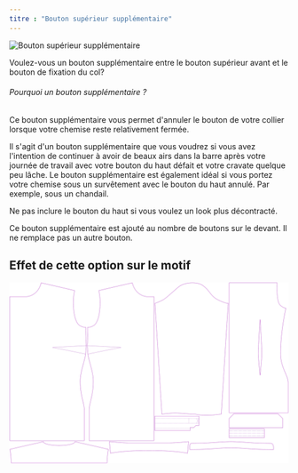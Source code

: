 ```yaml
---
titre : "Bouton supérieur supplémentaire"
---
```


![Bouton supérieur supplémentaire](extratopbutton.svg)

Voulez-vous un bouton supplémentaire entre le bouton supérieur avant et le bouton de fixation du col?

<Note>

###### Pourquoi un bouton supplémentaire ?

Ce bouton supplémentaire vous permet d'annuler le bouton de votre collier lorsque votre chemise reste relativement fermée.

Il s'agit d'un bouton supplémentaire que vous voudrez si vous avez l'intention de continuer à avoir de beaux airs dans la barre après votre journée de travail avec votre bouton du haut défait et votre cravate quelque peu lâche.
Le bouton supplémentaire est également idéal si vous portez votre chemise sous un survêtement avec le bouton du haut annulé. Par exemple, sous un chandail.

Ne pas inclure le bouton du haut si vous voulez un look plus décontracté.

Ce bouton supplémentaire est ajouté au nombre de boutons sur le devant. Il ne remplace pas un autre bouton.

</Note>

## Effet de cette option sur le motif

![Cette image montre l'effet de cette option en superposant plusieurs variantes qui ont une valeur différente pour cette option](simone_extratopbutton_sample.svg "Effet de cette option sur le modèle")
